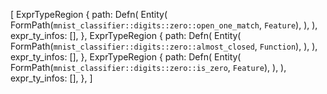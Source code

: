 [
    ExprTypeRegion {
        path: Defn(
            Entity(
                FormPath(`mnist_classifier::digits::zero::open_one_match`, `Feature`),
            ),
        ),
        expr_ty_infos: [],
    },
    ExprTypeRegion {
        path: Defn(
            Entity(
                FormPath(`mnist_classifier::digits::zero::almost_closed`, `Function`),
            ),
        ),
        expr_ty_infos: [],
    },
    ExprTypeRegion {
        path: Defn(
            Entity(
                FormPath(`mnist_classifier::digits::zero::is_zero`, `Feature`),
            ),
        ),
        expr_ty_infos: [],
    },
]